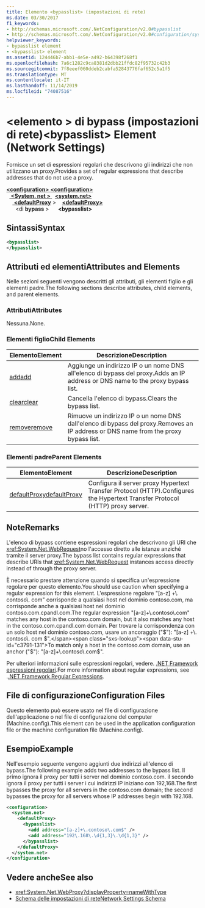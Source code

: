 ```yaml
---
title: Elemento <bypasslist> (impostazioni di rete)
ms.date: 03/30/2017
f1_keywords:
- http://schemas.microsoft.com/.NetConfiguration/v2.0#bypasslist
- http://schemas.microsoft.com/.NetConfiguration/v2.0#configuration/system.net/defaultProxy/bypasslist
helpviewer_keywords:
- bypasslist element
- <bypasslist> element
ms.assetid: 124446b7-abb1-4e5e-a492-b64398f268f1
ms.openlocfilehash: 7a6c1282c9ca8381d2dbb21ffdc82f95732c42b3
ms.sourcegitcommit: 7f8eeef060ddeb2cabfa52843776faf652c5a1f5
ms.translationtype: MT
ms.contentlocale: it-IT
ms.lasthandoff: 11/14/2019
ms.locfileid: "74087516"
---
```

# <a name="bypasslist-element-network-settings"></a><span data-ttu-id="c3791-102">\<elemento > di bypass (impostazioni di rete)</span><span class="sxs-lookup"><span data-stu-id="c3791-102">\<bypasslist> Element (Network Settings)</span></span>
<span data-ttu-id="c3791-103">Fornisce un set di espressioni regolari che descrivono gli indirizzi che non utilizzano un proxy.</span><span class="sxs-lookup"><span data-stu-id="c3791-103">Provides a set of regular expressions that describe addresses that do not use a proxy.</span></span>  

<span data-ttu-id="c3791-104">[ **\<configuration>** ](../configuration-element.md)</span><span class="sxs-lookup"><span data-stu-id="c3791-104">[**\<configuration>**](../configuration-element.md)</span></span>\
<span data-ttu-id="c3791-105">&nbsp;&nbsp;[ **\<System. net >** ](system-net-element-network-settings.md)</span><span class="sxs-lookup"><span data-stu-id="c3791-105">&nbsp;&nbsp;[**\<system.net>**](system-net-element-network-settings.md)</span></span>\
<span data-ttu-id="c3791-106">&nbsp;&nbsp;&nbsp;&nbsp;[ **\<defaultProxy**](defaultproxy-element-network-settings.md) ></span><span class="sxs-lookup"><span data-stu-id="c3791-106">&nbsp;&nbsp;&nbsp;&nbsp;[**\<defaultProxy>**](defaultproxy-element-network-settings.md)</span></span>\
<span data-ttu-id="c3791-107">&nbsp;&nbsp;&nbsp;&nbsp;&nbsp;&nbsp;\<di **bypass** ></span><span class="sxs-lookup"><span data-stu-id="c3791-107">&nbsp;&nbsp;&nbsp;&nbsp;&nbsp;&nbsp;**\<bypasslist>**</span></span>

## <a name="syntax"></a><span data-ttu-id="c3791-108">Sintassi</span><span class="sxs-lookup"><span data-stu-id="c3791-108">Syntax</span></span>  
  
```xml  
<bypasslist>   
</bypasslist>  
```  
  
## <a name="attributes-and-elements"></a><span data-ttu-id="c3791-109">Attributi ed elementi</span><span class="sxs-lookup"><span data-stu-id="c3791-109">Attributes and Elements</span></span>  
 <span data-ttu-id="c3791-110">Nelle sezioni seguenti vengono descritti gli attributi, gli elementi figlio e gli elementi padre.</span><span class="sxs-lookup"><span data-stu-id="c3791-110">The following sections describe attributes, child elements, and parent elements.</span></span>  
  
### <a name="attributes"></a><span data-ttu-id="c3791-111">Attributi</span><span class="sxs-lookup"><span data-stu-id="c3791-111">Attributes</span></span>  
 <span data-ttu-id="c3791-112">Nessuna.</span><span class="sxs-lookup"><span data-stu-id="c3791-112">None.</span></span>  
  
### <a name="child-elements"></a><span data-ttu-id="c3791-113">Elementi figlio</span><span class="sxs-lookup"><span data-stu-id="c3791-113">Child Elements</span></span>  
  
|<span data-ttu-id="c3791-114">**Elemento**</span><span class="sxs-lookup"><span data-stu-id="c3791-114">**Element**</span></span>|<span data-ttu-id="c3791-115">**Descrizione**</span><span class="sxs-lookup"><span data-stu-id="c3791-115">**Description**</span></span>|  
|-----------------|---------------------|  
|[<span data-ttu-id="c3791-116">add</span><span class="sxs-lookup"><span data-stu-id="c3791-116">add</span></span>](add-element-for-bypasslist-network-settings.md)|<span data-ttu-id="c3791-117">Aggiunge un indirizzo IP o un nome DNS all'elenco di bypass del proxy.</span><span class="sxs-lookup"><span data-stu-id="c3791-117">Adds an IP address or DNS name to the proxy bypass list.</span></span>|  
|[<span data-ttu-id="c3791-118">clear</span><span class="sxs-lookup"><span data-stu-id="c3791-118">clear</span></span>](clear-element-for-bypasslist-network-settings.md)|<span data-ttu-id="c3791-119">Cancella l'elenco di bypass.</span><span class="sxs-lookup"><span data-stu-id="c3791-119">Clears the bypass list.</span></span>|  
|[<span data-ttu-id="c3791-120">remove</span><span class="sxs-lookup"><span data-stu-id="c3791-120">remove</span></span>](remove-element-for-bypasslist-network-settings.md)|<span data-ttu-id="c3791-121">Rimuove un indirizzo IP o un nome DNS dall'elenco di bypass del proxy.</span><span class="sxs-lookup"><span data-stu-id="c3791-121">Removes an IP address or DNS name from the proxy bypass list.</span></span>|  
  
### <a name="parent-elements"></a><span data-ttu-id="c3791-122">Elementi padre</span><span class="sxs-lookup"><span data-stu-id="c3791-122">Parent Elements</span></span>  
  
|<span data-ttu-id="c3791-123">**Elemento**</span><span class="sxs-lookup"><span data-stu-id="c3791-123">**Element**</span></span>|<span data-ttu-id="c3791-124">**Descrizione**</span><span class="sxs-lookup"><span data-stu-id="c3791-124">**Description**</span></span>|  
|-----------------|---------------------|  
|[<span data-ttu-id="c3791-125">defaultProxy</span><span class="sxs-lookup"><span data-stu-id="c3791-125">defaultProxy</span></span>](defaultproxy-element-network-settings.md)|<span data-ttu-id="c3791-126">Configura il server proxy Hypertext Transfer Protocol (HTTP).</span><span class="sxs-lookup"><span data-stu-id="c3791-126">Configures the Hypertext Transfer Protocol (HTTP) proxy server.</span></span>|  
  
## <a name="remarks"></a><span data-ttu-id="c3791-127">Note</span><span class="sxs-lookup"><span data-stu-id="c3791-127">Remarks</span></span>  
 <span data-ttu-id="c3791-128">L'elenco di bypass contiene espressioni regolari che descrivono gli URI che <xref:System.Net.WebRequest>no l'accesso diretto alle istanze anziché tramite il server proxy.</span><span class="sxs-lookup"><span data-stu-id="c3791-128">The bypass list contains regular expressions that describe URIs that <xref:System.Net.WebRequest> instances access directly instead of through the proxy server.</span></span>  
  
 <span data-ttu-id="c3791-129">È necessario prestare attenzione quando si specifica un'espressione regolare per questo elemento.</span><span class="sxs-lookup"><span data-stu-id="c3791-129">You should use caution when specifying a regular expression for this element.</span></span> <span data-ttu-id="c3791-130">L'espressione regolare "[a-z] +\\. contoso\\. com" corrisponde a qualsiasi host nel dominio contoso.com, ma corrisponde anche a qualsiasi host nel dominio contoso.com.cpandl.com.</span><span class="sxs-lookup"><span data-stu-id="c3791-130">The regular expression "[a-z]+\\.contoso\\.com" matches any host in the contoso.com domain, but it also matches any host in the contoso.com.cpandl.com domain.</span></span> <span data-ttu-id="c3791-131">Per trovare la corrispondenza con un solo host nel dominio contoso.com, usare un ancoraggio ("$"): "[a-z] +\\. contoso\\. com $".</span><span class="sxs-lookup"><span data-stu-id="c3791-131">To match only a host in the contoso.com domain, use an anchor ("$"): "[a-z]+\\.contoso\\.com$".</span></span>  
  
 <span data-ttu-id="c3791-132">Per ulteriori informazioni sulle espressioni regolari, vedere. [.NET Framework espressioni regolari](../../../../standard/base-types/regular-expressions.md).</span><span class="sxs-lookup"><span data-stu-id="c3791-132">For more information about regular expressions, see .[.NET Framework Regular Expressions](../../../../standard/base-types/regular-expressions.md).</span></span>  
  
## <a name="configuration-files"></a><span data-ttu-id="c3791-133">File di configurazione</span><span class="sxs-lookup"><span data-stu-id="c3791-133">Configuration Files</span></span>  
 <span data-ttu-id="c3791-134">Questo elemento può essere usato nel file di configurazione dell'applicazione o nel file di configurazione del computer (Machine.config).</span><span class="sxs-lookup"><span data-stu-id="c3791-134">This element can be used in the application configuration file or the machine configuration file (Machine.config).</span></span>  
  
## <a name="example"></a><span data-ttu-id="c3791-135">Esempio</span><span class="sxs-lookup"><span data-stu-id="c3791-135">Example</span></span>  
 <span data-ttu-id="c3791-136">Nell'esempio seguente vengono aggiunti due indirizzi all'elenco di bypass.</span><span class="sxs-lookup"><span data-stu-id="c3791-136">The following example adds two addresses to the bypass list.</span></span> <span data-ttu-id="c3791-137">Il primo ignora il proxy per tutti i server nel dominio contoso.com. il secondo ignora il proxy per tutti i server i cui indirizzi IP iniziano con 192,168.</span><span class="sxs-lookup"><span data-stu-id="c3791-137">The first bypasses the proxy for all servers in the contoso.com domain; the second bypasses the proxy for all servers whose IP addresses begin with 192.168.</span></span>  
  
```xml  
<configuration>  
  <system.net>  
    <defaultProxy>  
      <bypasslist>  
        <add address="[a-z]+\.contoso\.com$" />  
        <add address="192\.168\.\d{1,3}\.\d{1,3}" />  
      </bypasslist>  
    </defaultProxy>  
  </system.net>  
</configuration>  
```  
  
## <a name="see-also"></a><span data-ttu-id="c3791-138">Vedere anche</span><span class="sxs-lookup"><span data-stu-id="c3791-138">See also</span></span>

- <xref:System.Net.WebProxy?displayProperty=nameWithType>
- [<span data-ttu-id="c3791-139">Schema delle impostazioni di rete</span><span class="sxs-lookup"><span data-stu-id="c3791-139">Network Settings Schema</span></span>](index.md)
